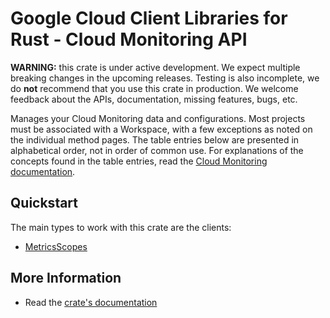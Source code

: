 # Google Cloud Client Libraries for Rust - Cloud Monitoring API

<!-- Code generated by sidekick. DO NOT EDIT. -->

**WARNING:** this crate is under active development. We expect multiple breaking
changes in the upcoming releases. Testing is also incomplete, we do **not**
recommend that you use this crate in production. We welcome feedback about the
APIs, documentation, missing features, bugs, etc.

Manages your Cloud Monitoring data and configurations. Most projects must
be associated with a Workspace, with a few exceptions as noted on the
individual method pages. The table entries below are presented in
alphabetical order, not in order of common use. For explanations of the
concepts found in the table entries, read the [Cloud Monitoring
documentation](https://cloud.google.com/monitoring/docs).

## Quickstart

The main types to work with this crate are the clients:

* [MetricsScopes](https://docs.rs/gcp-sdk-monitoring-metricsscope-v1/latest/gcp_sdk_monitoring_metricsscope_v1/client/struct.MetricsScopes.html)

## More Information

* Read the [crate's documentation](https://docs.rs/gcp-sdk-monitoring-metricsscope-v1/latest/gcp-sdk-monitoring-metricsscope-v1)

